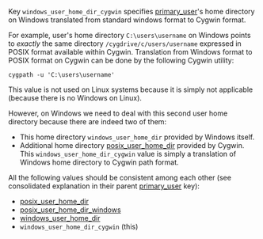 
Key `windows_user_home_dir_cygwin` specifies [primary_user][1]'s home directory on
Windows translated from standard windows format to Cygwin format.

For example, user's home directory `C:\users\username` on Windows points to
_exactly_ the same directory `/cygdrive/c/users/username` expressed in
POSIX format available within Cygwin. Translation from Windows format to POSIX
format on Cygwin can be done by the following Cygwin utility:
```
cygpath -u 'C:\users\username'
```

This value is not used on Linux systems because it is simply not applicable
(because there is no Windows on Linux).

However, on Windows we need to deal with this second user home directory because
there are indeed two of them:
* This home directory `windows_user_home_dir` provided by Windows itself.
* Additional home directory [posix_user_home_dir][2] provided by Cygwin.
This `windows_user_home_dir_cygwin` value is simply a translation of Windows home
directory to Cygwin path format.

All the following values should be consistent among each other (see
consolidated explanation in their parent [primary_user][1] key):
* [posix_user_home_dir][2]
* [posix_user_home_dir_windows][3]
* [windows_user_home_dir][4]
* `windows_user_home_dir_cygwin` (this)

[1]: /docs/pillars/common/system_hosts/_id/primary_user/readme.md
[2]: /docs/pillars/common/system_hosts/_id/primary_user/posix_user_home_dir/readme.md
[3]: /docs/pillars/common/system_hosts/_id/primary_user/posix_user_home_dir_windows/readme.md
[4]: /docs/pillars/common/system_hosts/_id/primary_user/windows_user_home_dir/readme.md
[5]: /docs/pillars/common/system_hosts/_id/primary_user/windows_user_home_dir_cygwin/readme.md

